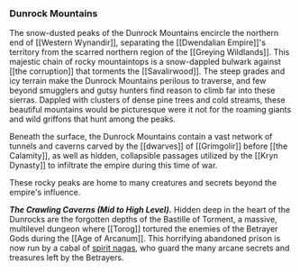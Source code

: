 ### Dunrock Mountains

The snow-dusted peaks of the Dunrock Mountains encircle the northern end of [[Western Wynandir]], separating the [[Dwendalian Empire]]'s territory from the scarred northern region of the [[Greying Wildlands]]. This majestic chain of rocky mountaintops is a snow-dappled bulwark against [[the corruption]] that torments the [[Savalirwood]]. The steep grades and icy terrain make the Dunrock Mountains perilous to traverse, and few beyond smugglers and gutsy hunters find reason to climb far into these sierras. Dappled with clusters of dense pine trees and cold streams, these beautiful mountains would be picturesque were it not for the roaming giants and wild griffons that hunt among the peaks.

Beneath the surface, the Dunrock Mountains contain a vast network of tunnels and caverns carved by the [[dwarves]] of [[Grimgolir]] before [[the Calamity]], as well as hidden, collapsible passages utilized by the [[Kryn Dynasty]] to infiltrate the empire during this time of war.

These rocky peaks are home to many creatures and secrets beyond the empire's influence.

_**The Crawling Caverns (Mid to High Level).**_ Hidden deep in the heart of the Dunrocks are the forgotten depths of the Bastille of Torment, a massive, multilevel dungeon where [[Torog]] tortured the enemies of the Betrayer Gods during the [[Age of Arcanum]]. This horrifying abandoned prison is now run by a cabal of [spirit nagas](https://www.dndbeyond.com/monsters/spirit-naga), who guard the many arcane secrets and treasures left by the Betrayers.